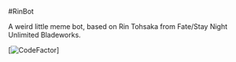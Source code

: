 #RinBot

A weird little meme bot, based on Rin Tohsaka from Fate/Stay Night Unlimited Bladeworks. 

[![CodeFactor](https://www.codefactor.io/repository/github/toreole/rinbot/badge/master)]